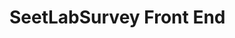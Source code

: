 # SeetLabSurvey Front End

<!-- Way to run this application

1) first intall node modules - npm install
2) next run application - npm run dev -->